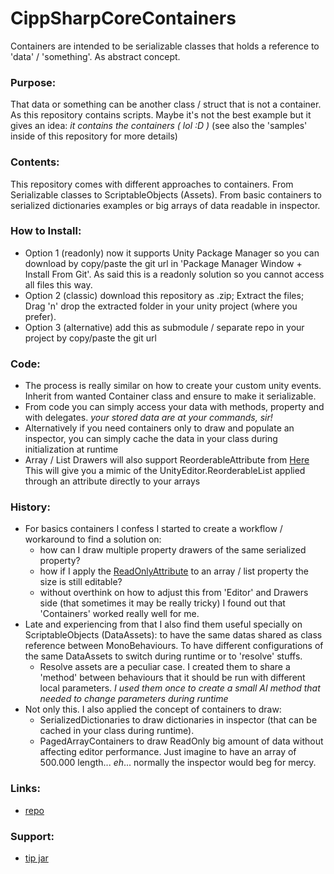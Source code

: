 # CippSharpCoreContainers
Containers are intended to be serializable classes that holds a reference to 'data' / 'something'. 
As abstract concept.

### Purpose:
That data or something can be another class / struct that is not a container. As this repository contains scripts.
Maybe it's not the best example but it gives an idea: _it contains the containers ( lol :D )_
(see also the 'samples' inside of this repository for more details)

### Contents:
This repository comes with different approaches to containers. From Serializable classes to ScriptableObjects (Assets).
From basic containers to serialized dictionaries examples or big arrays of data readable in inspector.

### How to Install:
- Option 1 (readonly) now it supports Unity Package Manager so you can download by copy/paste the git url in 'Package Manager Window + Install From Git'.
  As said this is a readonly solution so you cannot access all files this way.
- Option 2 (classic) download this repository as .zip; Extract the files; Drag 'n' drop the extracted folder in your unity project (where you prefer).
- Option 3 (alternative) add this as submodule / separate repo in your project by copy/paste the git url
  

### Code:
* The process is really similar on how to create your custom unity events. Inherit from wanted Container class
and ensure to make it serializable.
* From code you can simply access your data with methods, property and with delegates. 
_your stored data are at your commands, sir!_
* Alternatively if you need containers only to draw and populate an inspector, 
you can simply cache the data in your class during initialization at runtime
* Array / List Drawers will also support ReorderableAttribute from [Here](https://github.com/Cippman/Unity-Reorderable-List.git)
This will give you a mimic of the UnityEditor.ReorderableList applied through an attribute directly to your arrays


### History: 
* For basics containers I confess I started to create a workflow / workaround to find a solution on:
    * how can I draw multiple property drawers of the same serialized property?
    * how if I apply the [ReadOnlyAttribute](https://answers.unity.com/questions/489942/how-to-make-a-readonly-property-in-inspector.html) to an array / list property the size is still editable?
    * without overthink on how to adjust this from 'Editor' and Drawers side (that sometimes it may be really tricky)
     I found out that 'Containers' worked really well for me.
* Late and experiencing from that I also find them useful specially on ScriptableObjects (DataAssets): to have
the same datas shared as class reference between MonoBehaviours. To have different configurations of the same
 DataAssets to switch during runtime or to 'resolve' stuffs.
    * Resolve assets are a peculiar case. I created them to share a 'method' between behaviours that 
    it should be run with different local parameters. _I used them once to create a small AI method that needed to change parameters during runtime_
* Not only this. I also applied the concept of containers to draw:
    * SerializedDictionaries to draw dictionaries in inspector (that can be cached in your class during runtime).
    * PagedArrayContainers to draw ReadOnly big amount of data without affecting editor performance. 
    Just imagine to have an array of 500.000 length... _eh_... normally the inspector would beg for mercy. 

### Links:
- [repo](https://github.com/ZiosTheCloudburster/CippSharpCoreContainers.git)

### Support:
- [tip jar](https://www.amazon.it/photos/share/Gbg3FN0k6pjG6F5Ln3dqQEmwO0u4nSkNIButm3EGtit)
